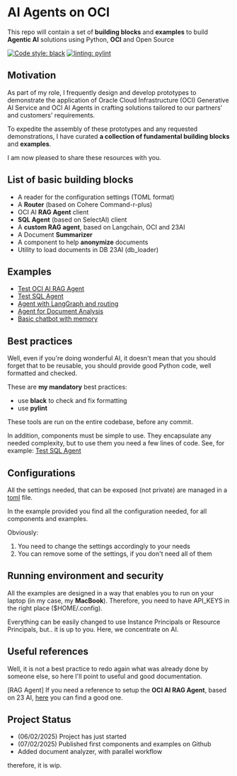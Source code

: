# AI Agents on OCI
This repo will contain a set of **building blocks** and **examples** 
to build **Agentic AI** solutions using Python, **OCI** and Open Source

[![Code style: black](https://img.shields.io/badge/code%20style-black-000000.svg)](https://github.com/psf/black)
[![linting: pylint](https://img.shields.io/badge/linting-pylint-yellowgreen)](https://github.com/pylint-dev/pylint)

## Motivation
As part of my role, I frequently design and develop prototypes to demonstrate the application of Oracle Cloud Infrastructure (OCI) Generative AI Service and OCI AI Agents in crafting solutions tailored to our partners' and customers' requirements.

To expedite the assembly of these prototypes and any requested demonstrations, I have curated **a collection of fundamental building blocks** and **examples**.

I am now pleased to share these resources with you.

## List of basic building blocks
* A reader for the configuration settings (TOML format)
* A **Router** (based on Cohere Command-r-plus)
* OCI AI **RAG Agent** client
* **SQL Agent** (based on SelectAI) client
* A **custom RAG agent**, based on Langchain, OCI and 23AI
* A Document **Summarizer**
* A component to help **anonymize** documents
* Utility to load documents in DB 23AI (db_loader)

## Examples
* [Test OCI AI RAG Agent](./test_oci_rag_agent.py)
* [Test SQL Agent](./test_select_ai_sql_agent.ipynb)
* [Agent with LangGraph and routing](./langgraph_with_routing.ipynb)
* [Agent for Document Analysis](./doc_analyzer.ipynb)
* [Basic chatbot with memory](./basic_chatbot.ipynb)

## Best practices
Well, even if you're doing wonderful AI, it doesn't mean that you should forget that to be reusable, you should
provide good Python code, well formatted and checked.

These are **my mandatory** best practices:
* use **black** to check and fix formatting
* use **pylint**

These tools are run on the entire codebase, before any commit.

In addition, components must be simple to use. They encapsulate any needed complexity, but to use them you need a few lines of code.
See, for example: [Test SQL Agent](./test_select_ai_sql_agent.ipynb)

## Configurations
All the settings needed, that can be exposed (not private) are managed in a [toml](./config.toml) file. 

In the example provided you find all the configuration needed, for all components and examples.

Obviously:
1. You need to change the settings accordingly to your needs
2. You can remove some of the settings, if you don't need all of them

## Running environment and security
All the examples are designed in a way that enables you to run on your laptop (in my case, my **MacBook**). 
Therefore, you need to have API_KEYS in the right place ($HOME/.config).

Everything can be easily changed to use Instance Principals or Resource Principals, but.. it is up to you. Here, we concentrate on AI.

## Useful references
Well, it is not a best practice to redo again what was already done by someone else, so here I'll point to useful and good documentation.

[RAG Agent] If you need a reference to setup the **OCI AI RAG Agent**, based on 23 AI, [here](https://snicholspa.github.io/tips_tricks_howtos/oci_genai_service/genai_agents_vector_kb/#Task1:CreateOCIPoliciestoAccessOCIGenAIAgents) you can find a good one.

## Project Status
* (06/02/2025) Project has just started
* (07/02/2025) Published first components and examples on Github
* Added document analyzer, with parallel workflow

therefore, it is wip.




